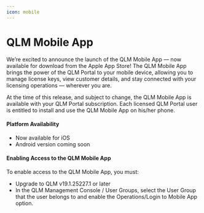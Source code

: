 ```yaml
---
icon: mobile
---
```


# QLM Mobile App

We’re excited to announce the launch of the QLM Mobile App — now available for download from the Apple App Store!   The QLM Mobile App brings the power of the QLM Portal to your mobile device, allowing you to manage license keys, view customer details, and stay connected with your licensing operations — wherever you are.  &#x20;

At the time of this release, and subject to change, the QLM Mobile App is available with your QLM Portal subscription. Each licensed QLM Portal user is entitled to install and use the QLM Mobile App on his/her phone.&#x20;

#### Platform Availability

* Now available for iOS
* Android version coming soon  &#x20;

#### Enabling Access to the QLM Mobile App&#x20;

To enable access to the QLM Mobile App, you must:

* Upgrade to QLM v19.1.25227.1 or later
* In the QLM Management Console / User Groups, select the User Group that the user belongs to and enable the Operations/Login to Mobile App option.
